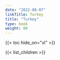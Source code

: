 ```yaml
---
date: "2022-08-07"
linkTitle: Turkey
title: "Turkey"
type: book
weight: 80
---
```



{{< toc hide_on="xl" >}}


{{< list_children >}}



